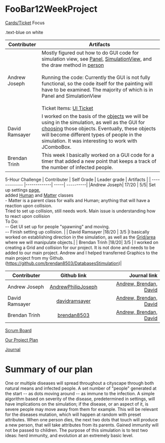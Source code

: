 # FooBar12WeekProject
[Cards/Ticket](https://github.com/P1Foobar/FooBar12WeekProject/projects/1) Focus

<div class=*UI [Ticket](https://github.com/P1Foobar/FooBar12WeekProject/issues/1) worked on by Andrew Joseph>
  .text-blue on white
  </div>

| Contributer | Artifacts |
| ------------- | ----------|
| Andrew Joseph | Mostly figured out how to do GUI code for simulation view, see [Panel](), [SimulationView](), and the draw method in [person]() <br> <br> Running the code: Currently the GUI is not fully functional, so the code itself for the painting will have to be examined. The majority of which is in Panel and SimulationView <br> <br> Ticket Items: [UI Ticket](https://github.com/P1Foobar/FooBar12WeekProject/issues/1)|
| David Ramsayer | I worked on the basis of the [objects](https://github.com/P1Foobar/FooBar12WeekProject/blob/main/src/SimulationItems/SimObject.java) we will be using in the simulation, as well as the GUI for [choosing](https://github.com/P1Foobar/FooBar12WeekProject/blob/main/src/SimulationItems/SimObjectChooser.java) those objects. Eventually, these objects will become different types of people in the simulation. It was interesting to work with JComboBox.|
| Brendan Trinh | This week I basically worked on a GUI code for a timer that added a new point that keeps a track of the number of infected people. |

5-Hour Challenge
| Contributer | Self Grade | Leader grade | Artifacts |
| ------------- |-------------| -----| ----------|
|Andrew Joseph| 17/20 | 5/5| Set up settings [page](https://github.com/P1Foobar/FooBar12WeekProject/blob/main/src/Settings/SettingsView.java), <br> added [Human](https://github.com/P1Foobar/FooBar12WeekProject/blob/main/src/SimulationItems/Human.java) and [Matter](https://github.com/P1Foobar/FooBar12WeekProject/blob/main/src/SimulationItems/Matter.java) classes <br>- Matter is a parent class for walls and Human; anything that will have a reaction upon collision. <br> Tried to set up collision, still needs work. Main issue is understanding how to react upon collision <br> To Do: <br> -- Get UI set up for people "spawning" and moving. <br> -- Finish setting up collision. | 
| David Ramsayer |18/20 | 3/5 |I basically worked on establishing direction in the simulation, as well as the [Grid/area](https://github.com/P1Foobar/FooBar12WeekProject/blob/main/src/SimulationItems/Area.java) where we will manipulate objects.|
| Brendan Trinh |18/20| 3/5 | I worked on creating a Grid and collision for our project. It is not done and needs to be added to our main project. Andrew and I helped transferred Graphics to the main project from my Github. (https://github.com/brendan8503/DatabasesStimulation)|



| Contributer | Github link | Journal link |
| ------------- |:-------------:| -----:|
| Andrew Joseph | [AndrewPhilipJoseph](https://github.com/AndrewPhilipJoseph) | [Andrew, Brendan, David](https://docs.google.com/document/d/1ZEMbY_SJAptVBFEJHVeJKblV_N-WxgPG38xeOHocP9Q/edit) |
| David Ramsayer | [davidramsayer](https://github.com/davidramsayer) | [Andrew, Brendan, David](https://docs.google.com/document/d/1ZEMbY_SJAptVBFEJHVeJKblV_N-WxgPG38xeOHocP9Q/edit) |
| Brendan Trinh | [brendan8503](https://github.com/brendan8503) |[Andrew, Brendan, David](https://docs.google.com/document/d/1ZEMbY_SJAptVBFEJHVeJKblV_N-WxgPG38xeOHocP9Q/edit) |



[Scrum Board](https://github.com/orgs/P1Foobar/projects/1)

[Our Project Plan](https://docs.google.com/document/d/1BfC11oQnmn8DtsHVdqGQ3fDUcyWNKPyixhZ0jkPgNaM/edit)

[Journal](https://docs.google.com/document/d/1ZEMbY_SJAptVBFEJHVeJKblV_N-WxgPG38xeOHocP9Q/edit)

# Summary of our plan

One or multiple diseases will spread throughout a cityscape through both natural means
and infected people. A set number of "people" generated at the start -- as dots moving around --
as immune to the infection. A simple algorithm based on severity of the disease, predetermined
in settings, will have implications on the simulation; if the disease, or an aspect of it, is severe
people may move away from them for example. This will be relevant for the diseases mutation, which will happen at random
with preset attributes. When one person dies, the next two dots that touch will
produce a new person, that will take attributes from its parents. Gained immunity will not be passed to children.
The purpose of this simulation is to test two ideas: herd immunity, and evolution at an extremely basic level.
